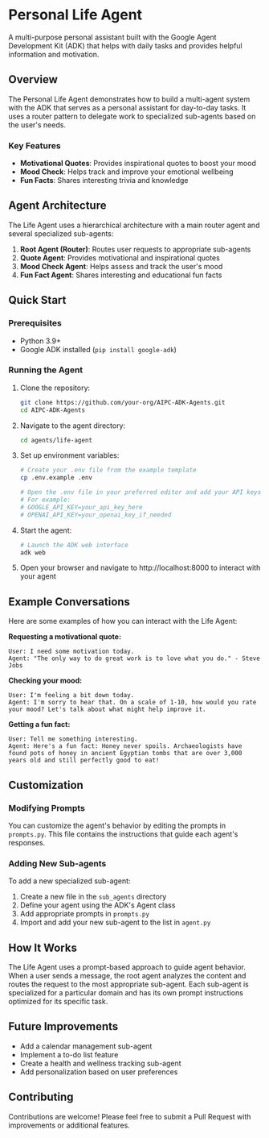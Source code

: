 # Personal Life Agent

A multi-purpose personal assistant built with the Google Agent Development Kit (ADK) that helps with daily tasks and provides helpful information and motivation.

## Overview

The Personal Life Agent demonstrates how to build a multi-agent system with the ADK that serves as a personal assistant for day-to-day tasks. It uses a router pattern to delegate work to specialized sub-agents based on the user's needs.

### Key Features

- **Motivational Quotes**: Provides inspirational quotes to boost your mood
- **Mood Check**: Helps track and improve your emotional wellbeing
- **Fun Facts**: Shares interesting trivia and knowledge

## Agent Architecture

The Life Agent uses a hierarchical architecture with a main router agent and several specialized sub-agents:

1. **Root Agent (Router)**: Routes user requests to appropriate sub-agents
2. **Quote Agent**: Provides motivational and inspirational quotes
3. **Mood Check Agent**: Helps assess and track the user's mood
4. **Fun Fact Agent**: Shares interesting and educational fun facts

## Quick Start

### Prerequisites

- Python 3.9+
- Google ADK installed (`pip install google-adk`)

### Running the Agent

1. Clone the repository:
   ```bash
   git clone https://github.com/your-org/AIPC-ADK-Agents.git
   cd AIPC-ADK-Agents
   ```

2. Navigate to the agent directory:
   ```bash
   cd agents/life-agent
   ```

3. Set up environment variables:
   ```bash
   # Create your .env file from the example template
   cp .env.example .env
   
   # Open the .env file in your preferred editor and add your API keys
   # For example:
   # GOOGLE_API_KEY=your_api_key_here
   # OPENAI_API_KEY=your_openai_key_if_needed
   ```

4. Start the agent:
   ```bash
   # Launch the ADK web interface
   adk web
   ```

5. Open your browser and navigate to http://localhost:8000 to interact with your agent

## Example Conversations

Here are some examples of how you can interact with the Life Agent:

**Requesting a motivational quote:**
```
User: I need some motivation today.
Agent: "The only way to do great work is to love what you do." - Steve Jobs
```

**Checking your mood:**
```
User: I'm feeling a bit down today.
Agent: I'm sorry to hear that. On a scale of 1-10, how would you rate your mood? Let's talk about what might help improve it.
```

**Getting a fun fact:**
```
User: Tell me something interesting.
Agent: Here's a fun fact: Honey never spoils. Archaeologists have found pots of honey in ancient Egyptian tombs that are over 3,000 years old and still perfectly good to eat!
```

## Customization

### Modifying Prompts

You can customize the agent's behavior by editing the prompts in `prompts.py`. This file contains the instructions that guide each agent's responses.

### Adding New Sub-agents

To add a new specialized sub-agent:

1. Create a new file in the `sub_agents` directory
2. Define your agent using the ADK's Agent class
3. Add appropriate prompts in `prompts.py`
4. Import and add your new sub-agent to the list in `agent.py`

## How It Works

The Life Agent uses a prompt-based approach to guide agent behavior. When a user sends a message, the root agent analyzes the content and routes the request to the most appropriate sub-agent. Each sub-agent is specialized for a particular domain and has its own prompt instructions optimized for its specific task.

## Future Improvements

- Add a calendar management sub-agent
- Implement a to-do list feature
- Create a health and wellness tracking sub-agent
- Add personalization based on user preferences

## Contributing

Contributions are welcome! Please feel free to submit a Pull Request with improvements or additional features.